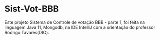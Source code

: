 # Sist-Vot-BBB
Este projeto Sistema de Controle de votação BBB - parte 1, foi feita na linguagem Java 11, Mongodb, na IDE IntelliJ com a orientação do professor Rodrigo Tavares(DIO).
